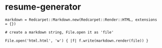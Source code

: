 # resume-generator```markdown = Redcarpet::Markdown.new(Redcarpet::Render::HTML, extensions = {})# create a markdown string, File.open it as 'file' File.open('html.html', 'w') { |f| f.write(markdown.render(file)) }```